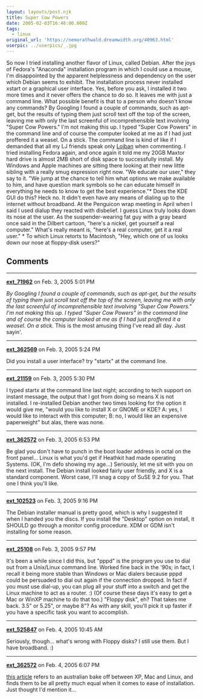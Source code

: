 ```yaml
---
layout: layouts/post.njk
title: Super Cow Powers
date: 2005-02-03T16:48:00.000Z
tags:
  - linux
original_url: 'https://nemorathwald.dreamwidth.org/40963.html'
userpic: ../userpics/_.jpg
---
```

So now I tried installing another flavor of Linux, called Debian. After the joys of Fedora's "Anaconda" installation program in which I could use a mouse, I'm disappointed by the apparent helplessness and dependency on the user which Debian seems to exhibit. The installation process never installed xstart or a graphical user interface. Yes, before you ask, I installed it two more times and it never offers the chance to do so. It leaves me with just a command line. What possible benefit is that to a person who doesn't know any commands? By Googling I found a couple of commands, such as apt-get, but the results of typing them just scroll text off the top of the screen, leaving me with only the last screenful of incomprehensible text involving "Super Cow Powers." I'm not making this up. I typed "Super Cow Powers" in the command line and of course the computer looked at me as if I had just proffered it a weasel. On a stick. The command line is kind of like if I demanded that all my LJ friends speak only [Lojban](http://www.lojban.org/) when commenting. I tried installing Fedora again, and once again it told me my 20GB Maxtor hard drive is almost 2MB short of disk space to successfully install. My Windows and Apple machines are sitting there looking at their new little sibling with a really smug expression right now. "We educate our user," they say to it. "We jump at the chance to tell him what options we make available to him, and have question mark symbols so he can educate himself in everything he needs to know to get the best experience."\* Does the KDE GUI do this? Heck no. It didn't even have any means of dialing up to the internet without broadband. At the Penguicon wrap meeting in April when I said I used dialup they reacted with disbelief. I guess Linux truly looks down its nose at the user. As the suspender-wearing fat guy with a gray beard once said in the Dilbert cartoon, "here's a nickel, get yourself a real computer." What's really meant is, "here's a real computer, get it a real user." \* To which Linux retorts to Macintosh, "Hey, which one of us looks down our nose at floppy-disk users?"

## Comments

---

**[ext_71962](https://www.dreamwidth.org/users/ext_71962)** on Feb. 3, 2005 5:01 PM

_By Googling I found a couple of commands, such as apt-get, but the results of typing them just scroll text off the top of the screen, leaving me with only the last screenful of incomprehensible text involving "Super Cow Powers." I'm not making this up. I typed "Super Cow Powers" in the command line and of course the computer looked at me as if I had just proffered it a weasel. On a stick._ This is the most amusing thing I've read all day. Just sayin'.

---

**[ext_362569](https://www.dreamwidth.org/users/ext_362569)** on Feb. 3, 2005 5:24 PM

Did you install a user interface? try "startx" at the command line.

---

**[ext_21159](https://www.dreamwidth.org/users/ext_21159)** on Feb. 3, 2005 5:30 PM

I typed startx at the command line last night; according to tech support on instant message, the output that I got from doing so means X is not installed. I re-installed Debian another two times looking for the option it would give me, "would you like to install X or GNOME or KDE? A: yes, I would like to interact with this computer; B: no, I would like an expensive paperweight" but alas, there was none.

---

**[ext_362572](https://www.dreamwidth.org/users/ext_362572)** on Feb. 3, 2005 6:53 PM

Be glad you don't have to punch in the boot loader address in octal on the front panel... Linux is what you'd get if Heathkit had made operating Systems. (OK, I'm defo showing my age...) Seriously, let me sit with you on the next install. The Debian install looked fairly user friendly, and X is a standard component. Worst case, I'll snag a copy of SuSE 9.2 for you. That one I think you'll like.

---

**[ext_102523](https://www.dreamwidth.org/users/ext_102523)** on Feb. 3, 2005 9:16 PM

The Debian installer manual is pretty good, which is why I suggested it when I handed you the discs. If you install the "Desktop" option on install, it SHOULD go through a monitor config procedure. XDM or GDM isn't installing for some reason.

---

**[ext_25108](https://www.dreamwidth.org/users/ext_25108)** on Feb. 3, 2005 9:57 PM

It's been a while since I did this, but "pppd" is the program you use to dial out from a Unix/Linux command line. Worked fine back in the '90s; in fact, I recall it being more stable than Windows or Mac dialers because pppd could be persuaded to dial out again if the connection dropped. In fact if you must use dial-up, you can plug all your stuff into a switch and get the Linux machine to act as a router. :) (Of course these days it's easy to get a Mac or WinXP machine to do that too.) "Floppy disk", eh? That takes me back. 3.5" or 5.25", or maybe 8"? As with any skill, you'll pick it up faster if you have a specific task you want to accomplish.

---

**[ext_525847](https://www.dreamwidth.org/users/ext_525847)** on Feb. 4, 2005 10:45 AM

Seriously, though... what's wrong with Floppy disks? I still use them. But I have broadband. :)

---

**[ext_362572](https://www.dreamwidth.org/users/ext_362572)** on Feb. 4, 2005 6:07 PM

[this article](http://www.theinquirer.net/?article=21065) refers to an australian bake off between XP, Mac and Linux, and finds them to be all pretty much equal when it comes to ease of installation. Just thought I'd mention it...
